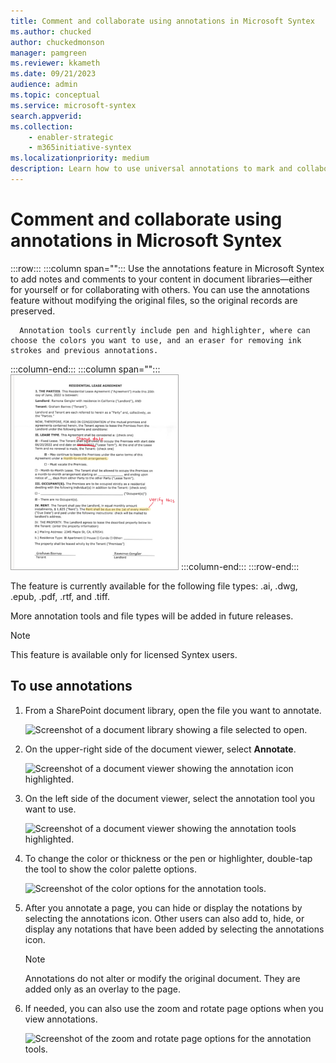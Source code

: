 ```yaml
---
title: Comment and collaborate using annotations in Microsoft Syntex
ms.author: chucked
author: chuckedmonson
manager: pamgreen
ms.reviewer: kkameth
ms.date: 09/21/2023
audience: admin
ms.topic: conceptual
ms.service: microsoft-syntex
search.appverid: 
ms.collection: 
    - enabler-strategic
    - m365initiative-syntex
ms.localizationpriority: medium
description: Learn how to use universal annotations to mark and collaborate on items in SharePoint document libraries using Microsoft Syntex.
---
```


# Comment and collaborate using annotations in Microsoft Syntex


:::row:::
   :::column span="":::
      Use the annotations feature in Microsoft Syntex to add notes and comments to your content in document libraries—either for yourself or for collaborating with others. You can use the annotations feature without modifying the original files, so the original records are preserved.

      Annotation tools currently include pen and highlighter, where can choose the colors you want to use, and an eraser for removing ink strokes and previous annotations.
   :::column-end:::
   :::column span="":::
      ![Screenshot of a document library showing annotations on a file.](../media/content-understanding/annotation-sample-page2.png)
   :::column-end:::
:::row-end:::

The feature is currently available for the following file types: .ai, .dwg, .epub, .pdf, .rtf, and .tiff.

More annotation tools and file types will be added in future releases.

> [!NOTE]
> This feature is available only for licensed Syntex users. 

## To use annotations

1. From a SharePoint document library, open the file you want to annotate.

    ![Screenshot of a document library showing a file selected to open.](../media/content-understanding/annotation-select-file.png)

2. On the upper-right side of the document viewer, select **Annotate**.

    ![Screenshot of a document viewer showing the annotation icon highlighted.](../media/content-understanding/annotation-icon-document-page.png)

3. On the left side of the document viewer, select the annotation tool you want to use.

    ![Screenshot of a document viewer showing the annotation tools highlighted.](../media/content-understanding/annotation-tools-document-page.png)

4. To change the color or thickness or the pen or highlighter, double-tap the tool to show the color palette options.

    ![Screenshot of the color options for the annotation tools.](../media/content-understanding/annotation-tools-color-options.png)

5. After you annotate a page, you can hide or display the notations by selecting the annotations icon. Other users can also add to, hide, or display any notations that have been added by selecting the annotations icon.

    > [!NOTE]
    >  Annotations do not alter or modify the original document. They are added only as an overlay to the page.

6. If needed, you can also use the zoom and rotate page options when you view annotations.

    ![Screenshot of the zoom and rotate page options for the annotation tools.](../media/content-understanding/annotation-zoom-rotate-options.png)
